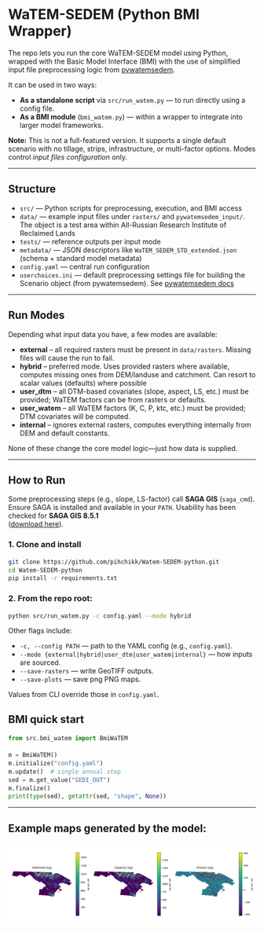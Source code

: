 # WaTEM-SEDEM (Python BMI Wrapper)

The repo lets you run the core WaTEM-SEDEM model using Python, wrapped with the Basic Model Interface (BMI) with the use of simplified input file preprocessing logic from [pywatemsedem](https://github.com/watem-sedem/pywatemsedem).

It can be used in two ways:

- **As a standalone script** via `src/run_watem.py` — to run directly using a config file.  
- **As a BMI module** (`bmi_watem.py`) — within a wrapper to integrate into larger model frameworks.

**Note:** This is not a full-featured version. It supports a single default scenario with no tillage, strips, infrastructure, or multi-factor options. Modes control *input files configuration* only.

---

## Structure

- `src/` — Python scripts for preprocessing, execution, and BMI access  
- `data/` — example input files under `rasters/` and `pywatemsedem_input/`. The object is a test area within All-Russian Research Institute of Reclaimed Lands   
- `tests/` — reference outputs per input mode  
- `metadata/` — JSON descriptors like `WaTEM_SEDEM_STD_extended.json` (schema + standard model metadata)  
- `config.yaml` — central run configuration
- `userchoices.ini` — default preprocessing settings file for building the Scenario object (from pywatemsedem). See [pywatemsedem docs](https://watem-sedem.github.io/pywatemsedem/getting-started/api.html)
---

## Run Modes

Depending what input data you have, a few modes are available:

- **external** – all required rasters must be present in `data/rasters`. Missing files will cause the run to fail.  
- **hybrid** – preferred mode. Uses provided rasters where available, computes missing ones from DEM/landuse and catchment. Can resort to scalar values (defaults) where possible  
- **user_dtm** – all DTM-based covariates (slope, aspect, LS, etc.) must be provided; WaTEM factors can be from rasters or defaults.  
- **user_watem** – all WaTEM factors (K, C, P, ktc, etc.) must be provided; DTM covariates will be computed.  
- **internal** – ignores external rasters, computes everything internally from DEM and default constants.

None of these change the core model logic—just how data is supplied.

---

## How to Run

Some preprocessing steps (e.g., slope, LS-factor) call **SAGA GIS** (`saga_cmd`).  
Ensure SAGA is installed and available in your `PATH`. Usability has been checked for **SAGA GIS 8.5.1**  
([download here](https://sourceforge.net/projects/saga-gis/files/SAGA%20-%208/SAGA%20-%208.5.1/)).

### 1. Clone and install
```bash
git clone https://github.com/pihchikk/Watem-SEDEM-python.git
cd Watem-SEDEM-python
pip install -r requirements.txt
```

### 2. From the repo root:
```bash
python src/run_watem.py -c config.yaml --mode hybrid
```
Other flags include:

- `-c, --config PATH` — path to the YAML config (e.g., `config.yaml`).
- `--mode {external|hybrid|user_dtm|user_watem|internal}` — how inputs are sourced.
- `--save-rasters` — write GeoTIFF outputs.
- `--save-plots` — save png PNG maps.

Values from CLI override those in `config.yaml`.

## BMI quick start

```python
from src.bmi_watem import BmiWaTEM

m = BmiWaTEM()
m.initialize("config.yaml")
m.update()  # single annual step
sed = m.get_value("SEDI_OUT")
m.finalize()
print(type(sed), getattr(sed, "shape", None))
```
---

## Example maps generated by the model:

![Example results](tests/tests_hybrid/maps.png)
